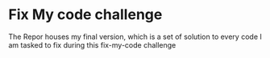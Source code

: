 # Fix My code challenge

The Repor houses my final version, which is a set of solution to every code I am tasked to fix during this fix-my-code challenge
